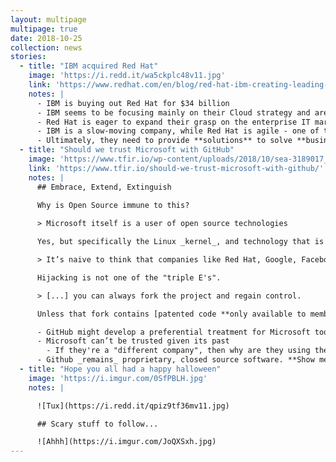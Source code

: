 ```yaml
---
layout: multipage
multipage: true
date: 2018-10-25
collection: news
stories:
  - title: "IBM acquired Red Hat"
    image: 'https://i.redd.it/wa5ckplc48v11.jpg'
    link: 'https://www.redhat.com/en/blog/red-hat-ibm-creating-leading-hybrid-cloud-provider'
    notes: |
      - IBM is buying out Red Hat for $34 billion
      - IBM seems to be focusing mainly on their Cloud strategy and are hoping to use Red Hat to do so.
      - Red Hat is eager to expand their grasp on the enterprise IT market by leveraging IBM's network of connections
      - IBM is a slow-moving company, while Red Hat is agile - one of those is going to have to change
      - Ultimately, they need to provide **solutions** to solve **business problems**
  - title: "Should we trust Microsoft with GitHub"
    image: 'https://www.tfir.io/wp-content/uploads/2018/10/sea-3189017_1920-1200x600.jpg'
    link: 'https://www.tfir.io/should-we-trust-microsoft-with-github/'
    notes: |
      ## Embrace, Extend, Extinguish
      
      Why is Open Source immune to this?

      > Microsoft itself is a user of open source technologies

      Yes, but specifically the Linux _kernel_, and technology that is written by companies who shall remain nameless but have recently be acquired.

      > It’s naive to think that companies like Red Hat, Google, Facebook, SUSE, Canonical, IBM, etc. will let Microsoft hijack their project.

      Hijacking is not one of the "triple E's".

      > [...] you can always fork the project and regain control.

      Unless that fork contains [patented code **only available to members**](https://www.zdnet.com/article/microsoft-open-sources-its-entire-patent-portfolio/) as discussed last week.

      - GitHub might develop a preferential treatment for Microsoft tools and technologies.
      - Microsoft can’t be trusted given its past
        - If they're a "different company", then why are they using the same name?
      - Github _remains_ proprietary, closed source software. **Show me the code**.
  - title: "Hope you all had a happy halloween"
    image: 'https://i.imgur.com/0SfPBLH.jpg'
    notes: |

      ![Tux](https://i.redd.it/qpiz9tf36mv11.jpg)

      ## Scary stuff to follow...

      ![Ahhh](https://i.imgur.com/JoQXSxh.jpg)
---
```

